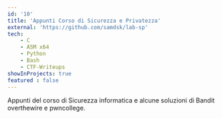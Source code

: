 ```yaml
---
id: '10'
title: 'Appunti Corso di Sicurezza e Privatezza'
external: 'https://github.com/samdsk/lab-sp'
tech:
    - C
    - ASM x64
    - Python 
    - Bash
    - CTF-Writeups
showInProjects: true
featured : false
---
```

Appunti del corso di Sicurezza informatica e alcune soluzioni di Bandit overthewire e pwncollege.